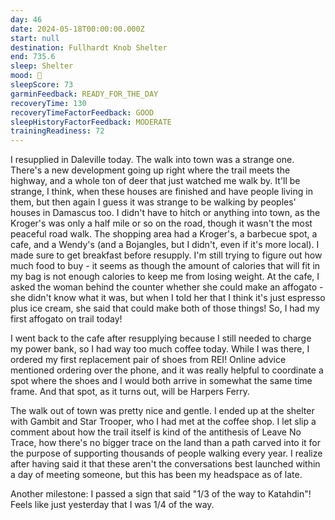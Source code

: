 ```yaml
---
day: 46
date: 2024-05-18T00:00:00.000Z
start: null
destination: Fullhardt Knob Shelter
end: 735.6
sleep: Shelter
mood: 🙂
sleepScore: 73
garminFeedback: READY_FOR_THE_DAY
recoveryTime: 130
recoveryTimeFactorFeedback: GOOD
sleepHistoryFactorFeedback: MODERATE
trainingReadiness: 72
---
```

I resupplied in Daleville today. The walk into town was a strange one. There's a new development going up right where the trail meets the highway, and a whole ton of deer that just watched me walk by. It'll be strange, I think, when these houses are finished and have people living in them, but then again I guess it was strange to be walking by peoples' houses in Damascus too. I didn't have to hitch or anything into town, as the Kroger's was only a half mile or so on the road, though it wasn't the most peaceful road walk. The shopping area had a Kroger's, a barbecue spot, a cafe, and a Wendy's (and a Bojangles, but I didn't, even if it's more local). I made sure to get breakfast before resupply. I'm still trying to figure out how much food to buy - it seems as though the amount of calories that will fit in my bag is not enough calories to keep me from losing weight. At the cafe, I asked the woman behind the counter whether she could make an affogato - she didn't know what it was, but when I told her that I think it's just espresso plus ice cream, she said that could make both of those things! So, I had my first affogato on trail today!

I went back to the cafe after resupplying because I still needed to charge my power bank, so I had way too much coffee today. While I was there, I ordered my first replacement pair of shoes from REI! Online advice mentioned ordering over the phone, and it was really helpful to coordinate a spot where the shoes and I would both arrive in somewhat the same time frame. And that spot, as it turns out, will be Harpers Ferry.

The walk out of town was pretty nice and gentle. I ended up at the shelter with Gambit and Star Trooper, who I had met at the coffee shop. I let slip a comment about how the trail itself is kind of the antithesis of Leave No Trace, how there's no bigger trace on the land than a path carved into it for the purpose of supporting thousands of people walking every year. I realize after having said it that these aren't the conversations best launched within a day of meeting someone, but this has been my headspace as of late.

Another milestone: I passed a sign that said "1/3 of the way to Katahdin"! Feels like just yesterday that I was 1/4 of the way.
